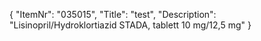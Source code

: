 {
  "ItemNr": "035015",
  "Title": "test",
  "Description": "Lisinopril/Hydroklortiazid STADA, tablett 10 mg/12,5 mg"
}